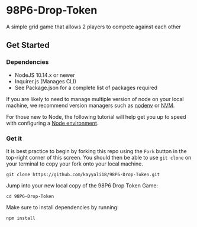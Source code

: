 # 98P6-Drop-Token

A simple grid game that allows 2 players to compete against each other

## Get Started

### Dependencies

- NodeJS 10.14.x or newer
- Inquirer.js (Manages CLI)
- See Package.json for a complete list of packages required

If you are likely to need to manage multiple version of node on your local machine, we recommend version managers such as [nodenv](https://github.com/nodenv/nodenv) or [NVM](https://github.com/creationix/nvm/blob/master/README.md).

For those new to Node, the following tutorial will help get you up to speed with configuring a [Node environment](https://nodejs.org/en/docs/guides/getting-started-guide/).

### Get it

It is best practice to begin by forking this repo using the `Fork` button in the top-right corner of this screen. You should then be able to use `git clone` on your terminal to copy your fork onto your local machine.

    git clone https://github.com/kayyali18/98P6-Drop-Token.git

Jump into your new local copy of the 98P6 Drop Token Game:

    cd 98P6-Drop-Token

Make sure to install dependencies by running:

    npm install
